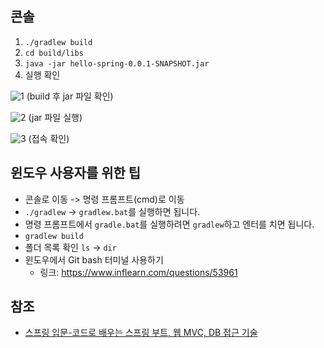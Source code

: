 ## 콘솔
1. ```./gradlew build```
2. ```cd build/libs```
3. ```java -jar hello-spring-0.0.1-SNAPSHOT.jar```
4. 실행 확인

![1]()
(build 후 jar 파일 확인)

![2]()
(jar 파일 실행)

![3]()
(접속 확인)

## 윈도우 사용자를 위한 팁
* 콘솔로 이동 -> 명령 프롬프트(cmd)로 이동
* ```./gradlew``` -> ```gradlew.bat```를 실행하면 됩니다.
* 명령 프롬프트에서 ```gradle.bat```를 실행하려면 ```gradlew```하고 엔터를 치면 됩니다.
* ```gradlew build```
* 폴더 목록 확인 ```ls``` -> ```dir```
* 윈도우에서 Git bash 터미널 사용하기
  * 링크: https://www.inflearn.com/questions/53961

## 참조
* [스프링 입문-코드로 배우는 스프링 부트, 웹 MVC, DB 접근 기술](https://www.inflearn.com/course/%EC%8A%A4%ED%94%84%EB%A7%81-%EC%9E%85%EB%AC%B8-%EC%8A%A4%ED%94%84%EB%A7%81%EB%B6%80%ED%8A%B8/dashboard)
